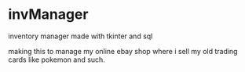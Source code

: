 # invManager
inventory manager made with tkinter and sql

making this to manage my online ebay shop where i sell my old trading cards like pokemon and such.
